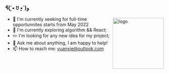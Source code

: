 ### ٩̋(ˊ•͈ ꇴ •͈ˋ)و

<img src="https://github-readme-stats.vercel.app/api?username=y226xie&show_icons=true" alt="logo" height="160" align="right" style="margin: 5px; margin-bottom: 20px;" />


- 🔭 I'm currently seeking for full-time opportunnites starts from May 2022
- 🌱 I'm currently exploring algorithm && React;
- ✏️ I'm looking for any new idea for my project;
- 💬 Ask me about anything, I am happy to help!
- 📫 How to reach me: yuanxie@outlook.com
